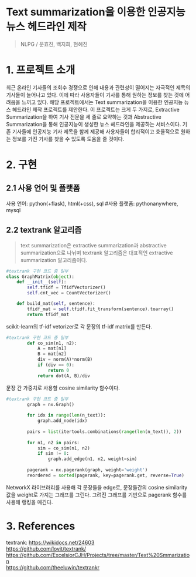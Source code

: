 Text summarization을 이용한 인공지능 뉴스 헤드라인 제작
============
> NLPG / 문효진, 백지희, 현혜진

# 1. 프로젝트 소개

최근 온라인 기사들의 조회수 경쟁으로 인해 내용과 관련성이 떨어지는 자극적인 제목의 기사들이 늘어나고 있다. 이에 따라 사용자들이 기사를 통해 원하는 정보를 찾는 것에 어려움을 느끼고 있다. 해당 프로젝트에서는 Text summarization을 이용한 인공지능 뉴스 헤드라인 제작 프로젝트를 제안한다. 이 프로젝트는 크게 두 가지로, Extractive Summarization을 하여 기사 전문을 세 줄로 요약하는 것과 Abstractive Summarization을 통해 인공지능이 생성한 뉴스 헤드라인을 제공하는 서비스이다. 기존 기사들에 인공지능 기사 제목을 함께 제공해 사용자들이 합리적이고 효율적으로 원하는 정보를 가진 기사를 찾을 수 있도록 도움을 줄 것이다.

# 2. 구현


## 2.1 사용 언어 및 플랫폼

사용 언어: python(+flask), html(+css), sql
#사용 플랫폼: pythonanywhere, mysql

## 2.2 textrank 알고리즘

>text summarization은 extractive summarization과 abstractive summarization으로 나뉘며 textrank 알고리즘은 대표적인 extractive summarization 알고리즘이다.

```python
#textrank 구현 코드 중 일부
class GraphMatrix(object):
    def __init__(self):
        self.tfidf = TfidfVectorizer()
        self.cnt_vec = CountVectorizer()

    def build_mat(self, sentence):
        tfidf_mat = self.tfidf.fit_transform(sentence).toarray()
        return tfidf_mat
```
scikit-learn의 tf-idf vetorizer로 각 문장의 tf-idf matrix를 만든다.

```python
#textrank 구현 코드 중 일부
        def co_sim(n1, n2):
            A = mat[n1]
            B = mat[n2]
            div = norm(A)*norm(B)
            if (div == 0):
                return 0
            return dot(A, B)/div
```
문장 간 가중치로 사용할 cosine similarity 함수이다.

```python
#textrank 구현 코드 중 일부
        graph = nx.Graph()
        
        for idx in range(len(n_text)):
            graph.add_node(idx)
        
        pairs = list(itertools.combinations(range(len(n_text)), 2))
    
        for n1, n2 in pairs:
            sim = co_sim(n1, n2)
            if sim != 0:
                graph.add_edge(n1, n2, weight=sim)
    
        pagerank = nx.pagerank(graph, weight='weight')
        reordered = sorted(pagerank, key=pagerank.get, reverse=True)
```
NetworkX 라이브러리를 사용해 각 문장들을 edge로, 문장들간의 cosine similarity 값을 weight로 가지는 그래프를 그린다. 그려진 그래프를 기반으로 pagerank 함수를 사용해 랭킹을 매긴다.

# 3. References

textrank:
<https://wikidocs.net/24603>  
<https://github.com/lovit/textrank/>  
<https://github.com/ExcelsiorCJH/Projects/tree/master/Text%20Smmarization>  
<https://github.com/theeluwin/textrankr>  